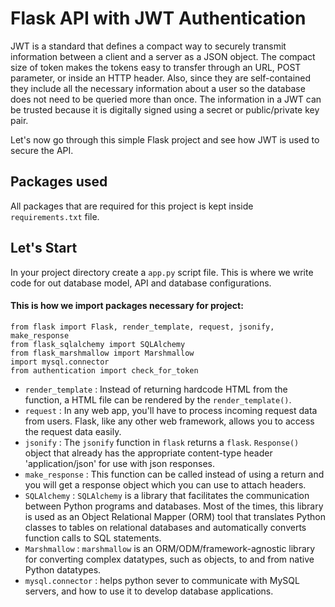 # Flask API with JWT Authentication
JWT is a standard that defines a compact way to securely transmit information between a client and a server as a JSON object. The compact size of token makes the tokens easy to transfer through an URL, POST parameter, or inside an HTTP header. Also, since they are self-contained they include all the necessary information about a user so the database does not need to be queried more than once. The information in a JWT can be trusted because it is digitally signed using a secret or public/private key pair.

Let's now go through this simple Flask project and see how JWT is used to secure the API.

## Packages used 
All packages that are required for this project is kept inside `requirements.txt` file.

## Let's Start
In your project directory create a `app.py` script file. This is where we write code for out database model, API and database configurations. 
#### This is how we import packages necessary for project:
```
from flask import Flask, render_template, request, jsonify, make_response
from flask_sqlalchemy import SQLAlchemy
from flask_marshmallow import Marshmallow
import mysql.connector
from authentication import check_for_token
```
- `render_template` :  Instead of returning hardcode HTML from the function, a HTML file can be rendered by the `render_template()`.
- `request` : In any web app, you'll have to process incoming request data from users. Flask, like any other web framework, allows you to access the request data easily.
- `jsonify` : The `jsonify` function in `flask` returns a `flask`. `Response()` object that already has the appropriate content-type header 'application/json' for use with json responses.
- `make_response` :  This function can be called instead of using a return and you will get a response object which you can use to attach headers.
- `SQLAlchemy` : `SQLAlchemy` is a library that facilitates the communication between Python programs and databases. Most of the times, this library is used as an Object Relational Mapper (ORM) tool that translates Python classes to tables on relational databases and automatically converts function calls to SQL statements.
- `Marshmallow` : `marshmallow` is an ORM/ODM/framework-agnostic library for converting complex datatypes, such as objects, to and from native Python datatypes.
- `mysql.connector` : helps python sever to communicate with MySQL servers, and how to use it to develop database applications.
